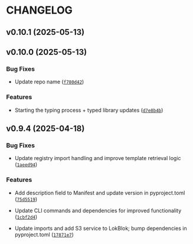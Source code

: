 # CHANGELOG


## v0.10.1 (2025-05-13)


## v0.10.0 (2025-05-13)

### Bug Fixes

- Update repo name
  ([`f780d42`](https://github.com/arkitektio/arkitekt-next/commit/f780d424398aae8285d499f5c95fa318e2710cce))

### Features

- Starting the typing process + typed library updates
  ([`d7e8b4b`](https://github.com/arkitektio/arkitekt-next/commit/d7e8b4bd5d1478616afd72963ac5fe38d5569404))


## v0.9.4 (2025-04-18)

### Bug Fixes

- Update registry import handling and improve template retrieval logic
  ([`1aeed94`](https://github.com/arkitektio/arkitekt-next/commit/1aeed9415fbaa68e69463729fce62a514cbcee9d))

### Features

- Add description field to Manifest and update version in pyproject.toml
  ([`75d5519`](https://github.com/arkitektio/arkitekt-next/commit/75d55196b346428393216fa40f752d2fe42c988f))

- Update CLI commands and dependencies for improved functionality
  ([`1cbf2d4`](https://github.com/arkitektio/arkitekt-next/commit/1cbf2d44032739ca10ad0232de186b132cd1ba92))

- Update imports and add S3 service to LokBlok; bump dependencies in pyproject.toml
  ([`17871e7`](https://github.com/arkitektio/arkitekt-next/commit/17871e731f98457c7e9825a996dce955b4875300))
